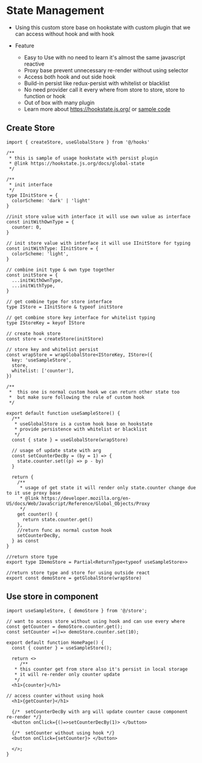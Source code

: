 # State Management

- Using this custom store base on hookstate with custom plugin that we can access without hook and with hook

- Feature
  - Easy to Use with no need to learn it's almost the same javascript reactive
  - Proxy base prevent unnecessary re-render without using selector
  - Access both hook and out side hook
  - Build-in persist like redux-persist with whitelist or blacklist
  - No need provider call it every where from store to store, store to function or hook
  - Out of box with many plugin
  - Learn more about https://hookstate.js.org/ or [sample code](https://github.com/avkonst/hookstate/tree/master/docs/demos/todolist/src/components)

## Create Store

```tsx | pure
import { createStore, useGlobalStore } from '@/hooks'

/**
 * this is sample of usage hookstate with persist plugin
 * @link https://hookstate.js.org/docs/global-state
 */

/**
 * init interface
 */
type IInitStore = {
  colorScheme: 'dark' | 'light'
}

//init store value with interface it will use own value as interface
const initWithOwnType = {
  counter: 0,
}

// init store value with interface it will use IInitStore for typing
const initWithType: IInitStore = {
  colorScheme: 'light',
}

// combine init type & own type together
const initStore = {
  ...initWithOwnType,
  ...initWithType,
}

// get combine type for store interface
type IStore = IInitStore & typeof initStore

// get combine store key interface for whitelist typing
type IStoreKey = keyof IStore

// create hook store
const store = createStore(initStore)

// store key and whitelist persist
const wrapStore = wrapGlobalStore<IStoreKey, IStore>({
  key: 'useSampleStore',
  store,
  whitelist: ['counter'],
})

/**
 *  this one is normal custom hook we can return other state too
 *  but make sure following the rule of custom hook
 */

export default function useSampleStore() {
  /**
   * useGlobalStore is a custom hook base on hookstate
   * provide persistence with whitelist or blacklist
   */
  const { state } = useGlobalStore(wrapStore)

  // usage of update state with arg
  const setCounterDecBy = (by = 1) => {
    state.counter.set((p) => p - by)
  }

  return {
    /**
     * usage of get state it will render only state.counter change due to it use proxy base
     * @link https://developer.mozilla.org/en-US/docs/Web/JavaScript/Reference/Global_Objects/Proxy
     */
    get counter() {
      return state.counter.get()
    },
    //return func as normal custom hook
    setCounterDecBy,
  } as const
}

//return store type
export type IDemoStore = Partial<ReturnType<typeof useSampleStore>>

//return store type and store for using outside react
export const demoStore = getGlobalStore(wrapStore)
```

## Use store in component

```tsx | pure
import useSampleStore, { demoStore } from '@/store';

// want to access store without using hook and can use every where
const getCounter = demoStore.counter.get();
const setCounter =()=> demoStore.counter.set(10);

export default function HomePage() {
  const { counter } = useSampleStore();

  return <>
     /**
   * this counter get from store also it's persist in local storage
   * it will re-render only counter update
   */
  <h1>{counter}</h1>

// access counter without using hook
  <h1>{getCounter}</h1>

  {/*  setCounterDecBy with arg will update counter cause component re-render */}
  <button onClick={()=>setCounterDecBy(1)> </button>

  {/*  setCounter without using hook */}
  <button onClick={setCounter}> </button>

  </>;
}
```
